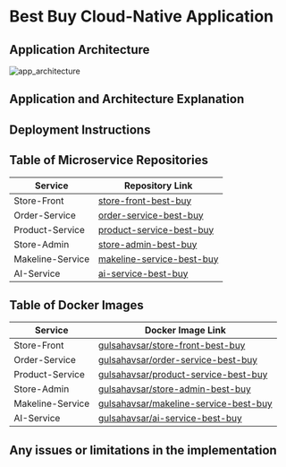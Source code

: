 # Best Buy Cloud-Native Application
## Application Architecture

![app_architecture](https://github.com/user-attachments/assets/a2ff1c31-d9a7-40ff-87ea-8ef851f4c812)


## Application and Architecture Explanation


## Deployment Instructions

## Table of Microservice Repositories

| Service               | Repository Link     |
|-----------------------|---------------------|
| Store-Front           | [store-front-best-buy](https://github.com/GulsahAvsar/store-front-best-buy.git)   |
| Order-Service         | [order-service-best-buy](https://github.com/GulsahAvsar/order-service-best-buy.git)   |
| Product-Service       | [product-service-best-buy](https://github.com/GulsahAvsar/product-service-best-buy.git)   |
| Store-Admin           | [store-admin-best-buy](https://github.com/GulsahAvsar/store-admin-best-buy.git)   |
| Makeline-Service      | [makeline-service-best-buy](https://github.com/GulsahAvsar/makeline-service-best-buy.git)   |
| AI-Service            | [ai-service-best-buy](https://github.com/GulsahAvsar/ai-service-best-buy.git)   |



## Table of Docker Images

| Service               | Docker Image Link                           |
|-----------------------|---------------------------------------------|
| Store-Front           | [gulsahavsar/store-front-best-buy](https://hub.docker.com/repository/docker/gulsahavsar/store-front-best-buy/general)                     |
| Order-Service         | [gulsahavsar/order-service-best-buy](https://hub.docker.com/repository/docker/gulsahavsar/order-service-best-buy/general)                     |
| Product-Service       | [gulsahavsar/product-service-best-buy](https://hub.docker.com/repository/docker/gulsahavsar/product-service-best-buy/general)                     |
| Store-Admin           | [gulsahavsar/store-admin-best-buy](https://hub.docker.com/repository/docker/gulsahavsar/store-admin-best-buy/general)                     |
| Makeline-Service      | [gulsahavsar/makeline-service-best-buy](https://hub.docker.com/repository/docker/gulsahavsar/makeline-service-best-buy/general)                     |
| AI-Service            | [gulsahavsar/ai-service-best-buy](https://hub.docker.com/repository/docker/gulsahavsar/ai-service-best-buy/general)                     |





## Any issues or limitations in the implementation

